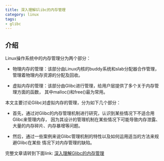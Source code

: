 ```yaml
---
title: 深入理解Glibc的内存管理
category: linux
tags:
- glibc
---
```


## 介绍

Linux操作系统中的内存管理分为两个部分：
* 物理内存的管理：该部分由Linux内核的buddy系统和slab分配器合作管理，
  管理着物理内存资源的分配及回收。

* 虚拟内存的管理：该部分由Glibc进行管理，给用户层提供了多个关于内存管理方面的函数，
  其中malloc()和free()最为常用。

本文主要讨论Glibc对虚拟内存的管理，分为如下几个部分：
* 首先，通过对Glibc的内存管理机制进行研究，认识到某些情况下不适合用Glibc来管理内存，
  因为其设计的管理机制在某些情况下可能导致内存泄露、大量的内存碎片、内存暴增等问题。

* 然后，通过一些案例来说Glibc管理机制的特性以及如何运用适当的方法来规避Glibc在某些
  情况下对内存管理的缺陷。

<!--more-->

完整文章请转到下面link:
[深入理解Glibc的内存管理](https://pan.baidu.com/s/1dFKe4X7)
